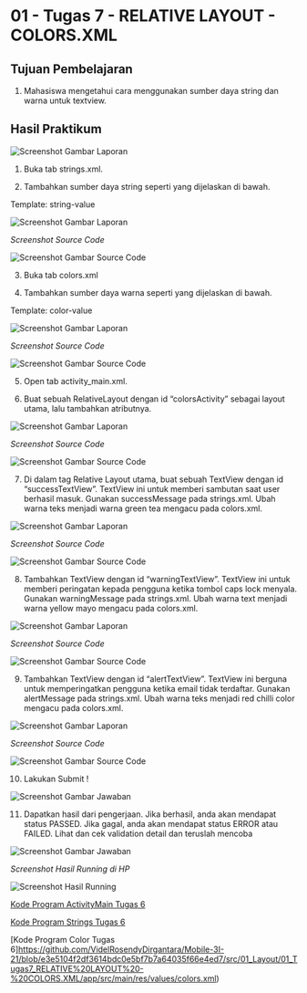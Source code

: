 # 01 - Tugas 7 - RELATIVE LAYOUT - COLORS.XML

## Tujuan Pembelajaran

1. Mahasiswa mengetahui cara menggunakan sumber daya string dan warna untuk textview. 

## Hasil Praktikum

![Screenshot Gambar Laporan](img/laporan1.JPG)

1. Buka tab strings.xml.

2. Tambahkan sumber daya string seperti yang dijelaskan di bawah.

Template: <string name="string-name">string-value</string>

![Screenshot Gambar Laporan](img/laporan2.JPG)

*Screenshot Source Code*

![Screenshot Gambar Source Code](img/jawab2.JPG)

3. Buka tab colors.xml

4. Tambahkan sumber daya warna seperti yang dijelaskan di bawah.

Template: <color name="color-name">color-value</color>

![Screenshot Gambar Laporan](img/laporan4.JPG)

*Screenshot Source Code*

![Screenshot Gambar Source Code](img/jawab4.JPG)

5. Open tab activity_main.xml.

6. Buat sebuah RelativeLayout dengan id “colorsActivity” sebagai layout utama, lalu tambahkan atributnya.

![Screenshot Gambar Laporan](img/laporan6.JPG)

*Screenshot Source Code*

![Screenshot Gambar Source Code](img/jawab6.JPG)

7. Di dalam tag Relative Layout utama, buat sebuah TextView dengan id “successTextView”. TextView ini untuk memberi sambutan saat user berhasil masuk. Gunakan successMessage pada strings.xml. Ubah warna teks menjadi warna green tea mengacu pada colors.xml.

![Screenshot Gambar Laporan](img/laporan7.JPG)

*Screenshot Source Code*

![Screenshot Gambar Source Code](img/jawab7.JPG)

8. Tambahkan TextView dengan id “warningTextView”. TextView ini untuk memberi peringatan kepada pengguna ketika tombol caps lock menyala. Gunakan warningMessage pada strings.xml. Ubah warna text menjadi warna yellow mayo mengacu pada colors.xml.

![Screenshot Gambar Laporan](img/laporan8.JPG)

*Screenshot Source Code*

![Screenshot Gambar Source Code](img/jawab8.JPG)

9. Tambahkan TextView dengan id “alertTextView”. TextView ini berguna untuk memperingatkan pengguna ketika email tidak terdaftar. Gunakan alertMessage pada strings.xml. Ubah warna teks menjadi red chilli color mengacu pada colors.xml.

![Screenshot Gambar Laporan](img/laporan9.JPG)

*Screenshot Source Code*

![Screenshot Gambar Source Code](img/jawab9.JPG)

10. Lakukan Submit !

![Screenshot Gambar Jawaban](img/jawab10.JPG)

11. Dapatkan hasil dari pengerjaan. Jika berhasil, anda akan mendapat status PASSED. Jika gagal, anda akan mendapat status ERROR atau FAILED. Lihat dan cek validation detail dan teruslah mencoba

![Screenshot Gambar Jawaban](img/jawab11.JPG)

*Screenshot Hasil Running di HP*

![Screenshot Hasil Running](img/hasilrun.png)

[Kode Program ActivityMain Tugas 6](https://github.com/VidelRosendyDirgantara/Mobile-3I-21/blob/e3e5104f2df3614bdc0e5bf7b7a64035f66e4ed7/src/01_Layout/01_Tugas7_RELATIVE%20LAYOUT%20-%20COLORS.XML/app/src/main/res/layout/activity_main.xml)

[Kode Program Strings Tugas 6](https://github.com/VidelRosendyDirgantara/Mobile-3I-21/blob/e3e5104f2df3614bdc0e5bf7b7a64035f66e4ed7/src/01_Layout/01_Tugas7_RELATIVE%20LAYOUT%20-%20COLORS.XML/app/src/main/res/values/strings.xml)

[Kode Program Color Tugas 6]https://github.com/VidelRosendyDirgantara/Mobile-3I-21/blob/e3e5104f2df3614bdc0e5bf7b7a64035f66e4ed7/src/01_Layout/01_Tugas7_RELATIVE%20LAYOUT%20-%20COLORS.XML/app/src/main/res/values/colors.xml)